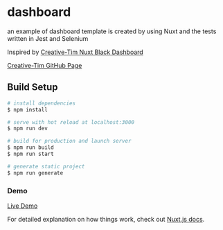 # dashboard

an example of dashboard template is created by using Nuxt and the tests written in Jest and Selenium

Inspired by [Creative-Tim Nuxt Black Dashboard](https://demos.creative-tim.com/nuxt-black-dashboard-pro/)   

[Creative-Tim GitHub Page](https://github.com/creativetimofficial)


## Build Setup

```bash
# install dependencies
$ npm install

# serve with hot reload at localhost:3000
$ npm run dev

# build for production and launch server
$ npm run build
$ npm run start

# generate static project
$ npm run generate
```

### Demo
[Live Demo](nuxt-dashboard.netlify.app)

For detailed explanation on how things work, check out [Nuxt.js docs](https://nuxtjs.org).

